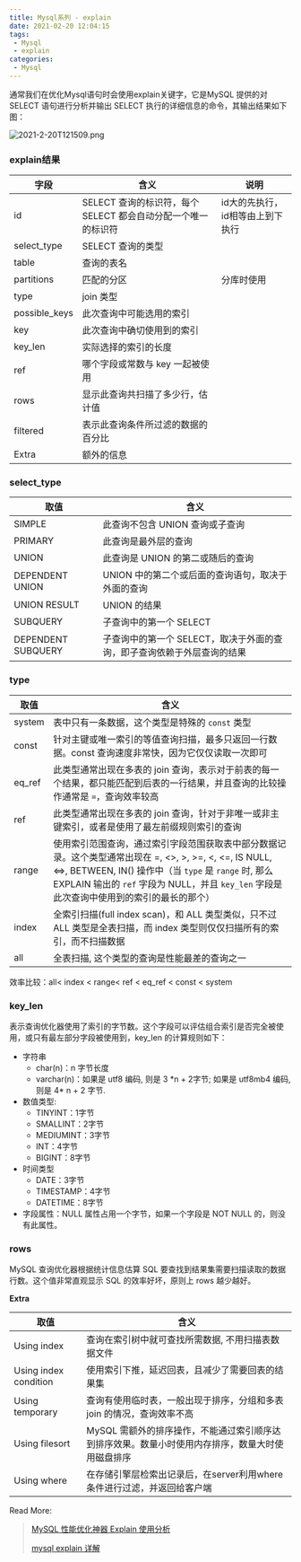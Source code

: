 ```yaml
---
title: Mysql系列 - explain
date: 2021-02-20 12:04:15
tags:
 - Mysql
 - explain
categories:
 - Mysql
---
```


通常我们在优化Mysql语句时会使用explain关键字，它是MySQL 提供的对 SELECT 语句进行分析并输出 SELECT 执行的详细信息的命令，其输出结果如下图：

![2021-2-20T121509.png](/images/2021-2-20T121509.png)

### explain结果

| 字段          | 含义                                                         | 说明                             |
| ------------- | ------------------------------------------------------------ | -------------------------------- |
| id            | SELECT 查询的标识符，每个 SELECT 都会自动分配一个唯一的标识符 | id大的先执行，id相等由上到下执行 |
| select_type   | SELECT 查询的类型                                            |                                  |
| table         | 查询的表名                                                   |                                  |
| partitions    | 匹配的分区                                                   | 分库时使用                       |
| type          | join 类型                                                    |                                  |
| possible_keys | 此次查询中可能选用的索引                                     |                                  |
| key           | 此次查询中确切使用到的索引                                   |                                  |
| key_len       | 实际选择的索引的长度                                         |                                  |
| ref           | 哪个字段或常数与 key 一起被使用                              |                                  |
| rows          | 显示此查询共扫描了多少行，估计值                             |                                  |
| filtered      | 表示此查询条件所过滤的数据的百分比                           |                                  |
| Extra         | 额外的信息                                                   |                                  |

### select_type

| 取值               | 含义                                                         |
| ------------------ | ------------------------------------------------------------ |
| SIMPLE             | 此查询不包含 UNION 查询或子查询                              |
| PRIMARY            | 此查询是最外层的查询                                         |
| UNION              | 此查询是 UNION 的第二或随后的查询                            |
| DEPENDENT UNION    | UNION 中的第二个或后面的查询语句，取决于外面的查询           |
| UNION RESULT       | UNION 的结果                                                 |
| SUBQUERY           | 子查询中的第一个 SELECT                                      |
| DEPENDENT SUBQUERY | 子查询中的第一个 SELECT，取决于外面的查询，即子查询依赖于外层查询的结果 |

### type

| 取值   | 含义                                                         |
| ------ | ------------------------------------------------------------ |
| system | 表中只有一条数据，这个类型是特殊的 `const` 类型              |
| const  | 针对主键或唯一索引的等值查询扫描，最多只返回一行数据。const 查询速度非常快，因为它仅仅读取一次即可 |
| eq_ref | 此类型通常出现在多表的 join 查询，表示对于前表的每一个结果，都只能匹配到后表的一行结果，并且查询的比较操作通常是 `=`，查询效率较高 |
| ref    | 此类型通常出现在多表的 join 查询，针对于非唯一或非主键索引，或者是使用了最左前缀规则索引的查询 |
| range  | 使用索引范围查询，通过索引字段范围获取表中部分数据记录。这个类型通常出现在 =, <>, >, >=, <, <=, IS NULL, <=>, BETWEEN, IN() 操作中（当 `type` 是 `range` 时, 那么 EXPLAIN 输出的 `ref` 字段为 NULL，并且 `key_len` 字段是此次查询中使用到的索引的最长的那个） |
| index  | 全索引扫描(full index scan)，和 ALL 类型类似，只不过 ALL 类型是全表扫描，而 index 类型则仅仅扫描所有的索引，而不扫描数据 |
| all    | 全表扫描, 这个类型的查询是性能最差的查询之一                 |

效率比较：all< index < range< ref < eq_ref < const < system

### key_len

表示查询优化器使用了索引的字节数。这个字段可以评估组合索引是否完全被使用，或只有最左部分字段被使用到，key_len 的计算规则如下：

- 字符串
  - char(n)：n 字节长度
  - varchar(n)：如果是 utf8 编码, 则是 3 \*n + 2字节; 如果是 utf8mb4 编码, 则是 4\* n + 2 字节.
- 数值类型:
  - TINYINT：1字节
  - SMALLINT：2字节
  - MEDIUMINT：3字节
  - INT：4字节
  - BIGINT：8字节
- 时间类型
  - DATE：3字节
  - TIMESTAMP：4字节
  - DATETIME：8字节
- 字段属性：NULL 属性占用一个字节，如果一个字段是 NOT NULL 的，则没有此属性。

### rows

MySQL 查询优化器根据统计信息估算 SQL 要查找到结果集需要扫描读取的数据行数。这个值非常直观显示 SQL 的效率好坏，原则上 rows 越少越好。

**Extra**

| 取值                  | 含义                                                         |
| --------------------- | ------------------------------------------------------------ |
| Using index           | 查询在索引树中就可查找所需数据, 不用扫描表数据文件           |
| Using index condition | 使用索引下推，延迟回表，且减少了需要回表的结果集             |
| Using temporary       | 查询有使用临时表，一般出现于排序，分组和多表 join 的情况，查询效率不高 |
| Using filesort        | MySQL 需额外的排序操作，不能通过索引顺序达到排序效果。数量小时使用内存排序，数量大时使用磁盘排序 |
| Using where           | 在存储引擎层检索出记录后，在server利用where条件进行过滤，并返回给客户端 |



Read More:

> [MySQL 性能优化神器 Explain 使用分析](https://segmentfault.com/a/1190000008131735)
>
> [mysql explain 详解](http://weikeqin.com/2020/02/05/mysql-explain/)